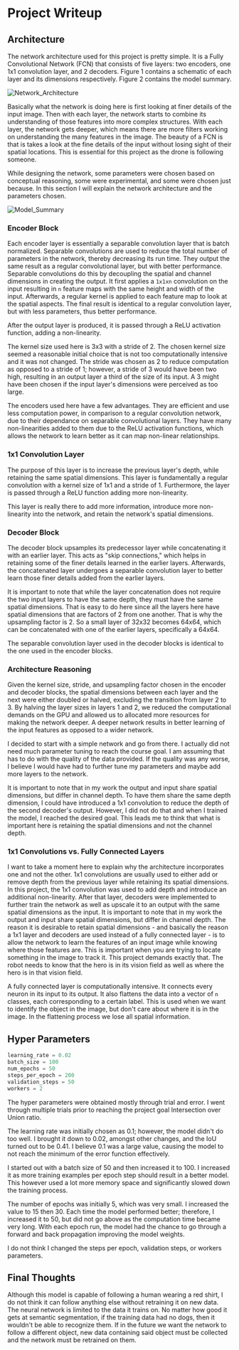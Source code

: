 # Project Writeup
## Architecture
The network architecture used for this project is pretty simple. It is a Fully Convolutional Network (FCN) that consists of five layers: two encoders, one 1x1 convolution layer, and 2 decoders. Figure 1 contains a schematic of each layer and its dimensions respectively. Figure 2 contains the model summary.

![Network_Architecture](https://github.com/AGKhalil/RoboND-DeepLearning-Project/tree/master/writeup_images/Network_Architecture.png)

Basically what the network is doing here is first looking at finer details of the input image. Then with each layer, the network starts to combine its understanding of those features into more complex structures. With each layer, the network gets deeper, which means there are more filters working on understanding the many features in the image. The beauty of a FCN is that is takes a look at the fine details of the input without losing sight of their spatial locations. This is essential for this project as the drone is following someone.

While designing the network, some parameters were chosen based on conceptual reasoning, some were experimental, and some were chosen just because. In this section I will explain the network architecture and the parameters chosen.

![Model_Summary](https://github.com/AGKhalil/RoboND-DeepLearning-Project/tree/master/writeup_images/Model_Summary.png)

### Encoder Block
Each encoder layer is essentially a separable convolution layer that is batch normalized. Separable convolutions are used to reduce the total number of parameters in the network, thereby decreasing its run time. They output the same result as a regular convolutional layer, but with better performance. Separable convolutions do this by decoupling the spatial and channel dimensions in creating the output. It first applies a `1x1xn` convolution on the input resulting in `n` feature maps with the same height and width of the input. Afterwards, a regular kernel is applied to each feature map to look at the spatial aspects. The final result is identical to a regular convolution layer, but with less parameters, thus better performance.

After the output layer is produced, it is passed through a ReLU activation function, adding a non-linearity. 

The kernel size used here is 3x3 with a stride of 2. The chosen kernel size seemed a reasonable initial choice that is not too computationally intensive and it was not changed. The stride was chosen as 2 to reduce computation as opposed to a stride of 1; however, a stride of 3 would have been two high, resulting in an output layer a third of the size of its input. A 3 might have been chosen if the input layer's dimensions were perceived as too large.

The encoders used here have a few advantages. They are efficient and use less computation power, in comparison to a regular convolution network, due to their dependance on separable convolutional layers. They have many non-linearities added to them due to the ReLU activation functions, which allows the network to learn better as it can map non-linear relationships. 

### 1x1 Convolution Layer
The purpose of this layer is to increase the previous layer's depth, while retaining the same spatial dimensions. This layer is fundamentally a regular convolution with a kernel size of 1x1 and a stride of 1. Furthermore, the layer is passed through a ReLU function adding more non-linearity. 

This layer is really there to add more information, introduce more non-linearity into the network, and retain the network's spatial dimensions.

### Decoder Block
The decoder block upsamples its predecessor layer while concatenating it with an earlier layer. This acts as "skip connections," which helps in retaining some of the finer details learned in the earlier layers. Afterwards, the concatenated layer undergoes a separable convolution layer to better learn those finer details added from the earlier layers.

It is important to note that while the layer concatenation does not require the two input layers to have the same depth, they must have the same spatial dimensions. That is easy to do here since all the layers here have spatial dimensions that are factors of 2 from one another. That is why the upsampling factor is 2. So a small layer of 32x32 becomes 64x64, which can be concatenated with one of the earlier layers, specifically a 64x64.

The separable convolution layer used in the decoder blocks is identical to the one used in the encoder blocks.

### Architecture Reasoning
Given the kernel size, stride, and upsampling factor chosen in the encoder and decoder blocks, the spatial dimensions between each layer and the next were either doubled or halved, excluding the transition from layer 2 to 3. By halving the layer sizes in layers 1 and 2, we reduced the computational demands on the GPU and allowed us to allocated more resources for making the network deeper. A deeper network results in better learning of the input features as opposed to a wider network.

I decided to start with a simple network and go from there. I actually did not need much parameter tuning to reach the course goal. I am assuming that has to do with the quality of the data provided. If the quality was any worse, I believe I would have had to further tune my parameters and maybe add more layers to the network.

It is important to note that in my work the output and input share spatial dimensions, but differ in channel depth. To have them share the same depth dimension, I could have introduced a 1x1 convolution to reduce the depth of the second decoder's output. However, I did not do that and when I trained the model, I reached the desired goal. This leads me to think that what is important here is retaining the spatial dimensions and not the channel depth.

### 1x1 Convolutions vs. Fully Connected Layers
I want to take a moment here to explain why the architecture incorporates one and not the other. 1x1 convolutions are usually used to either add or remove depth from the previous layer while retaining its spatial dimensions. In this project, the 1x1 convolution was used to add depth and introduce an additional non-linearity. After that layer, decoders were implemented to further train the network as well as upscale it to an output with the same spatial dimensions as the input. It is important to note that in my work the output and input share spatial dimensions, but differ in channel depth. The reason it is desirable to retain spatial dimensions - and basically the reason a 1x1 layer and decoders are used instead of a fully connected layer - is to allow the network to learn the features of an input image while knowing where those features are. This is important when you are trying to locate something in the image to track it. This project demands exactly that. The robot needs to know that the hero is in its vision field as well as where the hero is in that vision field.

A fully connected layer is computationally intensive. It connects every neuron in its input to its output. It also flattens the data into a vector of `n` classes, each corresponding to a certain label. This is used when we want to identify the object in the image, but don't care about where it is in the image. In the flattening process we lose all spatial information.

## Hyper Parameters

```python
learning_rate = 0.02
batch_size = 100
num_epochs = 50
steps_per_epoch = 200
validation_steps = 50
workers = 2
```

The hyper parameters were obtained mostly through trial and error. I went through multiple trials prior to reaching the project goal Intersection over Union ratio.

The learning rate was initially chosen as 0.1; however, the model didn't do too well. I brought it down to 0.02, amongst other changes, and the IoU turned out to be 0.41. I believe 0.1 was a large value, causing the model to not reach the minimum of the error function effectively.

I started out with a batch size of 50 and then increased it to 100. I increased it as more training examples per epoch step should result in a better model. This however used a lot more memory space and significantly slowed down the training process. 

The number of epochs was initially 5, which was very small. I increased the value to 15 then 30. Each time the model performed better; therefore, I increased it to 50, but did not go above as the computation time became very long. With each epoch run, the model had the chance to go through a forward and back propagation improving the model weights.

I do not think I changed the steps per epoch, validation steps, or workers parameters.

## Final Thoughts
Although this model is capable of following a human wearing a red shirt, I do not think it can follow anything else without retraining it on new data. The neural network is limited to the data it trains on. No matter how good it gets at semantic segmentation, if the training data had no dogs, then it wouldn't be able to recognize them. If in the future we want the network to follow a different object, new data containing said object must be collected and the network must be retrained on them.


